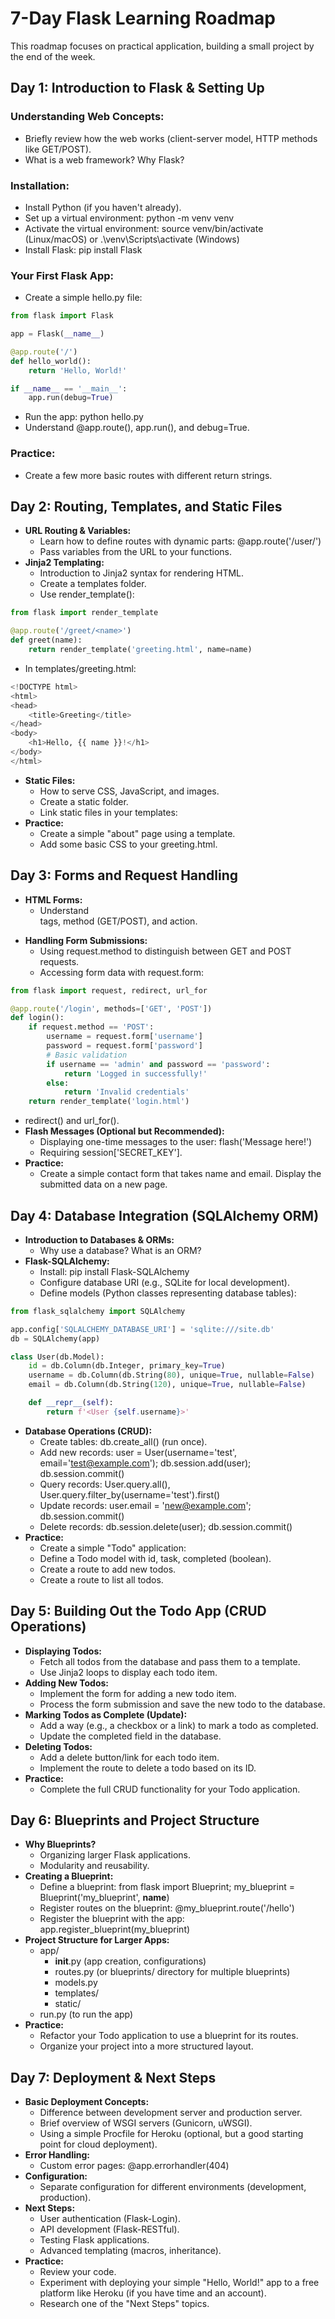 # 7-Day Flask Learning Roadmap

This roadmap focuses on practical application, building a small project by the end of the week.

## Day 1: Introduction to Flask & Setting Up
### Understanding Web Concepts:
- Briefly review how the web works (client-server model, HTTP methods like GET/POST).
- What is a web framework? Why Flask?
### Installation:
- Install Python (if you haven't already).
- Set up a virtual environment: python -m venv venv
- Activate the virtual environment: source venv/bin/activate (Linux/macOS) or .\venv\Scripts\activate (Windows)
- Install Flask: pip install Flask
### Your First Flask App:
- Create a simple hello.py file:

```python
from flask import Flask

app = Flask(__name__)

@app.route('/')
def hello_world():
    return 'Hello, World!'

if __name__ == '__main__':
    app.run(debug=True)
```

- Run the app: python hello.py
- Understand @app.route(), app.run(), and debug=True.
### Practice:
- Create a few more basic routes with different return strings.

## Day 2: Routing, Templates, and Static Files
- **URL Routing & Variables:**
  - Learn how to define routes with dynamic parts: @app.route('/user/<username>')
  - Pass variables from the URL to your functions.
- **Jinja2 Templating:**
  - Introduction to Jinja2 syntax for rendering HTML.
  - Create a templates folder.
  - Use render_template():

```python
from flask import render_template

@app.route('/greet/<name>')
def greet(name):
    return render_template('greeting.html', name=name)
```  
  - In templates/greeting.html:
```python
<!DOCTYPE html>
<html>
<head>
    <title>Greeting</title>
</head>
<body>
    <h1>Hello, {{ name }}!</h1>
</body>
</html>
```  

- **Static Files:**
  - How to serve CSS, JavaScript, and images.
  - Create a static folder.
  - Link static files in your templates: <link rel="stylesheet" href="{{ url_for('static', filename='style.css') }}">
- **Practice:**
  - Create a simple "about" page using a template.
  - Add some basic CSS to your greeting.html.

## Day 3: Forms and Request Handling
- **HTML Forms:**
  - Understand <form> tags, method (GET/POST), and action.
- **Handling Form Submissions:**
  - Using request.method to distinguish between GET and POST requests.
  - Accessing form data with request.form:  
```python
from flask import request, redirect, url_for

@app.route('/login', methods=['GET', 'POST'])
def login():
    if request.method == 'POST':
        username = request.form['username']
        password = request.form['password']
        # Basic validation
        if username == 'admin' and password == 'password':
            return 'Logged in successfully!'
        else:
            return 'Invalid credentials'
    return render_template('login.html')
```

  - redirect() and url_for().
- **Flash Messages (Optional but Recommended):**
  - Displaying one-time messages to the user: flash('Message here!')
  - Requiring session['SECRET_KEY'].
- **Practice:**
  - Create a simple contact form that takes name and email. Display the submitted data on a new page.  

## Day 4: Database Integration (SQLAlchemy ORM)
- **Introduction to Databases & ORMs:**
  - Why use a database? What is an ORM?
- **Flask-SQLAlchemy:**
  - Install: pip install Flask-SQLAlchemy
  - Configure database URI (e.g., SQLite for local development).
  - Define models (Python classes representing database tables):  

```python
from flask_sqlalchemy import SQLAlchemy

app.config['SQLALCHEMY_DATABASE_URI'] = 'sqlite:///site.db'
db = SQLAlchemy(app)

class User(db.Model):
    id = db.Column(db.Integer, primary_key=True)
    username = db.Column(db.String(80), unique=True, nullable=False)
    email = db.Column(db.String(120), unique=True, nullable=False)

    def __repr__(self):
        return f'<User {self.username}>'
```  

- **Database Operations (CRUD):**
  - Create tables: db.create_all() (run once).
  - Add new records: user = User(username='test', email='test@example.com'); db.session.add(user); db.session.commit()
  - Query records: User.query.all(), User.query.filter_by(username='test').first()
  - Update records: user.email = 'new@example.com'; db.session.commit()
  - Delete records: db.session.delete(user); db.session.commit()
- **Practice:**
  - Create a simple "Todo" application:
  - Define a Todo model with id, task, completed (boolean).
  - Create a route to add new todos.
  - Create a route to list all todos.

## Day 5: Building Out the Todo App (CRUD Operations)
- **Displaying Todos:**
  - Fetch all todos from the database and pass them to a template.
  - Use Jinja2 loops to display each todo item.
- **Adding New Todos:**
  - Implement the form for adding a new todo item.
  - Process the form submission and save the new todo to the database.
- **Marking Todos as Complete (Update):**
  - Add a way (e.g., a checkbox or a link) to mark a todo as completed.
  - Update the completed field in the database.
- **Deleting Todos:**
  - Add a delete button/link for each todo item.
  - Implement the route to delete a todo based on its ID.
- **Practice:**
  - Complete the full CRUD functionality for your Todo application.  

## Day 6: Blueprints and Project Structure
- **Why Blueprints?**
  - Organizing larger Flask applications.
  - Modularity and reusability.
- **Creating a Blueprint:**
  - Define a blueprint: from flask import Blueprint; my_blueprint = Blueprint('my_blueprint', __name__)
  - Register routes on the blueprint: @my_blueprint.route('/hello')
  - Register the blueprint with the app: app.register_blueprint(my_blueprint)
- **Project Structure for Larger Apps:**
  - app/
      - __init__.py (app creation, configurations)
      - routes.py (or blueprints/ directory for multiple blueprints)
      - models.py
      - templates/
      - static/
  - run.py (to run the app)
- **Practice:**
  - Refactor your Todo application to use a blueprint for its routes.
  - Organize your project into a more structured layout. 

## Day 7: Deployment & Next Steps
- **Basic Deployment Concepts:**
  - Difference between development server and production server.
  - Brief overview of WSGI servers (Gunicorn, uWSGI).
  - Using a simple Procfile for Heroku (optional, but a good starting point for cloud deployment).
- **Error Handling:**
  - Custom error pages: @app.errorhandler(404)
- **Configuration:**
  - Separate configuration for different environments (development, production).
- **Next Steps:**
  - User authentication (Flask-Login).
  - API development (Flask-RESTful).
  - Testing Flask applications.
  - Advanced templating (macros, inheritance).
- **Practice:**
  - Review your code.
  - Experiment with deploying your simple "Hello, World!" app to a free platform like Heroku (if you have time and an account).
  - Research one of the "Next Steps" topics.   